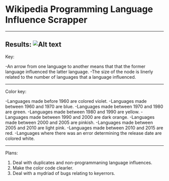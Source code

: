 Wikipedia Programming Language Influence Scrapper
==================
-----------------
Results:
![Alt text](/Sampleoutput/result.png "Results!")
-----------------
Key:

-An arrow from one language to another means that that the former language influenced the latter language.
-The size of the node is linerly related to the number of languages that a language influenced. 

-----------------
Color key:

-Languages made before 1960 are colored violet.
-Languages made between 1960 and 1970 are blue.
-Languages made between 1970 and 1980 are green.
-Languages made between 1980 and 1990 are yellow.
-Languages made between 1990 and 2000 are dark orange.
-Languages made between 2000 and 2005 are pinkish.
-Languages made between 2005 and 2010 are light pink.
-Languages made between 2010 and 2015 are red.
-Languages where there was an error determining the release date are colored white.

-----------------
Plans:
1. Deal with duplicates and non-programmaning language influences.
2. Make the color code clearler.
3. Deal with a mydriad of bugs relating to keyerrors.
